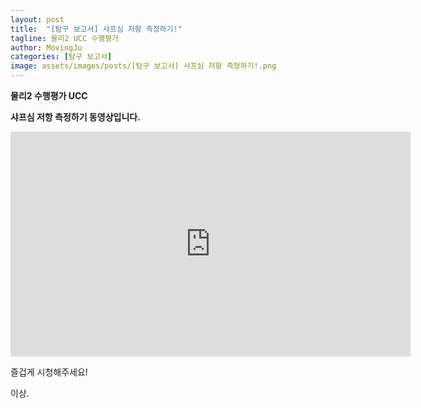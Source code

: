 ```yaml
---
layout: post
title:  "[탐구 보고서] 샤프심 저항 측정하기!"
tagline: 물리2 UCC 수행평가
author: MovingJu
categories: [탐구 보고서]
image: assets/images/posts/[탐구 보고서] 샤프심 저항 측정하기!.png
---
```

**물리2 수행평가 UCC**

**샤프심 저항 측정하기 동영상입니다.**

<iframe id="ytplayer" type="text/html" width="640" height="360"
  src="https://www.youtube.com/embed/ORWmsNLsFo4?autoplay=1&origin=http://example.com"
  frameborder="0" allow="accelerometer; autoplay; encrypted-media; gyroscope; picture-in-picture" allowfullscreen></iframe>


즐겁게 시청해주세요!

이상.